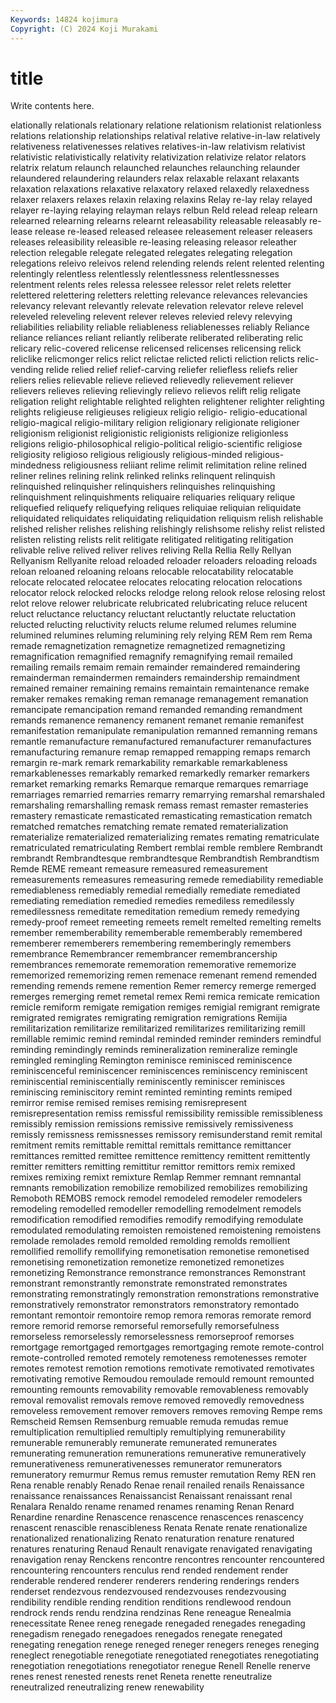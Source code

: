 ```yaml
---
Keywords: 14824 kojimura
Copyright: (C) 2024 Koji Murakami
---
```


# title

Write contents here.



elationally relationals relationary relatione relationism relationist relationless relations relationship relationships
relatival relative relative-in-law relatively relativeness relativenesses relatives relatives-in-law relativism relativist
relativistic relativistically relativity relativization relativize relator relators relatrix relatum relaunch
relaunched relaunches relaunching relaunder relaundered relaundering relaunders relax relaxable relaxant
relaxants relaxation relaxations relaxative relaxatory relaxed relaxedly relaxedness relaxer relaxers
relaxes relaxin relaxing relaxins Relay re-lay relay relayed relayer re-laying
relaying relayman relays relbun Reld relead releap relearn relearned relearning
relearns relearnt releasability releasable releasably re-lease release re-leased released releasee
releasement releaser releasers releases releasibility releasible re-leasing releasing releasor releather
relection relegable relegate relegated relegates relegating relegation relegations releivo releivos
relend relending relends relent relented relenting relentingly relentless relentlessly relentlessness
relentlessnesses relentment relents reles relessa relessee relessor relet relets reletter
relettered relettering reletters reletting relevance relevances relevancies relevancy relevant relevantly
relevate relevation relevator releve relevel releveled releveling relevent relever releves
relevied relevy relevying reliabilities reliability reliable reliableness reliablenesses reliably Reliance
reliance reliances reliant reliantly reliberate reliberated reliberating relic relicary relic-covered
relicense relicensed relicenses relicensing relick reliclike relicmonger relics relict relictae
relicted relicti reliction relicts relic-vending relide relied relief relief-carving reliefer
reliefless reliefs relier reliers relies relievable relieve relieved relievedly relievement
reliever relievers relieves relieving relievingly relievo relievos relift relig religate
religation relight relightable relighted relighten relightener relighter relighting relights religieuse
religieuses religieux religio religio- religio-educational religio-magical religio-military religion religionary religionate
religioner religionism religionist religionistic religionists religionize religionless religions religio-philosophical religio-political
religio-scientific religiose religiosity religioso religious religiously religious-minded religious-mindedness religiousness reliiant
relime relimit relimitation reline relined reliner relines relining relink relinked
relinks relinquent relinquish relinquished relinquisher relinquishers relinquishes relinquishing relinquishment relinquishments
reliquaire reliquaries reliquary relique reliquefied reliquefy reliquefying reliques reliquiae reliquian
reliquidate reliquidated reliquidates reliquidating reliquidation reliquism relish relishable relished relisher
relishes relishing relishingly relishsome relishy relist relisted relisten relisting relists
relit relitigate relitigated relitigating relitigation relivable relive relived reliver relives
reliving Rella Rellia Relly Rellyan Rellyanism Rellyanite reload reloaded reloader
reloaders reloading reloads reloan reloaned reloaning reloans relocable relocatability relocatable
relocate relocated relocatee relocates relocating relocation relocations relocator relock relocked
relocks relodge relong relook relose relosing relost relot relove relower
relubricate relubricated relubricating reluce relucent reluct reluctance reluctancy reluctant reluctantly
reluctate reluctation relucted relucting reluctivity relucts relume relumed relumes relumine
relumined relumines reluming relumining rely relying REM Rem rem Rema
remade remagnetization remagnetize remagnetized remagnetizing remagnification remagnified remagnify remagnifying remail
remailed remailing remails remaim remain remainder remaindered remaindering remainderman remaindermen
remainders remaindership remaindment remained remainer remaining remains remaintain remaintenance remake
remaker remakes remaking reman remanage remanagement remanation remancipate remancipation remand
remanded remanding remandment remands remanence remanency remanent remanet remanie remanifest
remanifestation remanipulate remanipulation remanned remanning remans remantle remanufacture remanufactured remanufacturer
remanufactures remanufacturing remanure remap remapped remapping remaps remarch remargin re-mark
remark remarkability remarkable remarkableness remarkablenesses remarkably remarked remarkedly remarker remarkers
remarket remarking remarks Remarque remarque remarques remarriage remarriages remarried remarries
remarry remarrying remarshal remarshaled remarshaling remarshalling remask remass remast remaster
remasteries remastery remasticate remasticated remasticating remastication rematch rematched rematches rematching
remate remated rematerialization rematerialize rematerialized rematerializing remates remating rematriculate rematriculated
rematriculating Rembert remblai remble remblere Rembrandt rembrandt Rembrandtesque rembrandtesque Rembrandtish
Rembrandtism Remde REME remeant remeasure remeasured remeasurement remeasurements remeasures remeasuring
remede remediability remediable remediableness remediably remedial remedially remediate remediated remediating
remediation remedied remedies remediless remedilessly remedilessness remeditate remeditation remedium remedy
remedying remedy-proof remeet remeeting remeets remelt remelted remelting remelts remember
rememberability rememberable rememberably remembered rememberer rememberers remembering rememberingly remembers remembrance
Remembrancer remembrancer remembrancership remembrances rememorate rememoration rememorative rememorize rememorized rememorizing
remen remenace remenant remend remended remending remends remene remention Remer
remercy remerge remerged remerges remerging remet remetal remex Remi remica
remicate remication remicle remiform remigate remigation remiges remigial remigrant remigrate
remigrated remigrates remigrating remigration remigrations Remijia remilitarization remilitarize remilitarized remilitarizes
remilitarizing remill remillable remimic remind remindal reminded reminder reminders remindful
reminding remindingly reminds remineralization remineralize remingle remingled remingling Remington reminisce
reminisced reminiscence reminiscenceful reminiscencer reminiscences reminiscency reminiscent reminiscential reminiscentially reminiscently
reminiscer reminisces reminiscing reminiscitory remint reminted reminting remints remiped remirror
remise remised remises remising remisrepresent remisrepresentation remiss remissful remissibility remissible
remissibleness remissibly remission remissions remissive remissively remissiveness remissly remissness remissnesses
remissory remisunderstand remit remital remitment remits remittable remittal remittals remittance
remittancer remittances remitted remittee remittence remittency remittent remittently remitter remitters
remitting remittitur remittor remittors remix remixed remixes remixing remixt remixture
Remlap Remmer remnant remnantal remnants remobilization remobilize remobilized remobilizes remobilizing
Remoboth REMOBS remock remodel remodeled remodeler remodelers remodeling remodelled remodeller
remodelling remodelment remodels remodification remodified remodifies remodify remodifying remodulate remodulated
remodulating remoisten remoistened remoistening remoistens remolade remolades remold remolded remolding
remolds remollient remollified remollify remollifying remonetisation remonetise remonetised remonetising remonetization
remonetize remonetized remonetizes remonetizing Remonstrance remonstrance remonstrances Remonstrant remonstrant remonstrantly
remonstrate remonstrated remonstrates remonstrating remonstratingly remonstration remonstrations remonstrative remonstratively remonstrator
remonstrators remonstratory remontado remontant remontoir remontoire remop remora remoras remorate
remord remore remorid remorse remorseful remorsefully remorsefulness remorseless remorselessly remorselessness
remorseproof remorses remortgage remortgaged remortgages remortgaging remote remote-control remote-controlled remoted
remotely remoteness remotenesses remoter remotes remotest remotion remotions remotivate remotivated
remotivates remotivating remotive Remoudou remoulade remould remount remounted remounting remounts
removability removable removableness removably removal removalist removals remove removed removedly
removedness removeless removement remover removers removes removing Rempe rems Remscheid
Remsen Remsenburg remuable remuda remudas remue remultiplication remultiplied remultiply remultiplying
remunerability remunerable remunerably remunerate remunerated remunerates remunerating remuneration remunerations remunerative
remuneratively remunerativeness remunerativenesses remunerator remunerators remuneratory remurmur Remus remus remuster
remutation Remy REN ren Rena renable renably Renado Renae renail
renailed renails Renaissance renaissance renaissances Renaissancist Renaissant renaissant renal Renalara
Renaldo rename renamed renames renaming Renan Renard Renardine renardine Renascence
renascence renascences renascency renascent renascible renascibleness Renata Renate renate renationalize
renationalized renationalizing Renato renaturation renature renatured renatures renaturing Renaud Renault
renavigate renavigated renavigating renavigation renay Renckens rencontre rencontres rencounter rencountered
rencountering rencounters renculus rend rended rendement render renderable rendered renderer
renderers rendering renderings renders renderset rendezvous rendezvoused rendezvouses rendezvousing rendibility
rendible rending rendition renditions rendlewood rendoun rendrock rends rendu rendzina
rendzinas Rene reneague Renealmia renecessitate Renee reneg renegade renegaded renegades
renegading renegadism renegado renegadoes renegados renegate renegated renegating renegation renege
reneged reneger renegers reneges reneging reneglect renegotiable renegotiate renegotiated renegotiates
renegotiating renegotiation renegotiations renegotiator renegue Renell Renelle renerve renes renest
renested renests renet Reneta renette reneutralize reneutralized reneutralizing renew renewability
